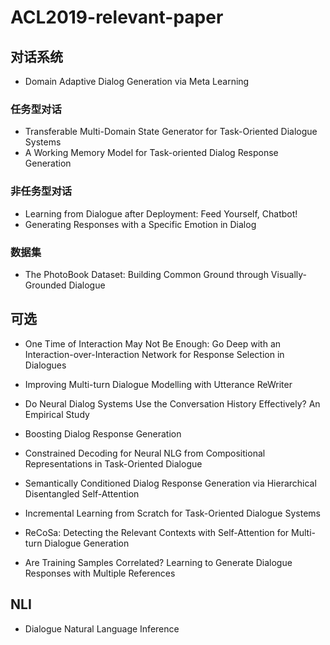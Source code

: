 # ACL2019-relevant-paper
## 对话系统
- Domain Adaptive Dialog Generation via Meta Learning
### 任务型对话
- Transferable Multi-Domain State Generator for Task-Oriented Dialogue Systems
- A Working Memory Model for Task-oriented Dialog Response Generation
### 非任务型对话
- Learning from Dialogue after Deployment: Feed Yourself, Chatbot!
- Generating Responses with a Specific Emotion in Dialog
### 数据集
- The PhotoBook Dataset: Building Common Ground through Visually-Grounded Dialogue

## 可选
- One Time of Interaction May Not Be Enough: Go Deep with an Interaction-over-Interaction Network for Response Selection in Dialogues
- Improving Multi-turn Dialogue Modelling with Utterance ReWriter
- Do Neural Dialog Systems Use the Conversation History Effectively? An Empirical Study
- Boosting Dialog Response Generation
- Constrained Decoding for Neural NLG from Compositional Representations in Task-Oriented Dialogue
- Semantically Conditioned Dialog Response Generation via Hierarchical Disentangled Self-Attention
- Incremental Learning from Scratch for Task-Oriented Dialogue Systems
- ReCoSa: Detecting the Relevant Contexts with Self-Attention for Multi-turn Dialogue Generation

- Are Training Samples Correlated? Learning to Generate Dialogue Responses with Multiple References
## NLI
- Dialogue Natural Language Inference
